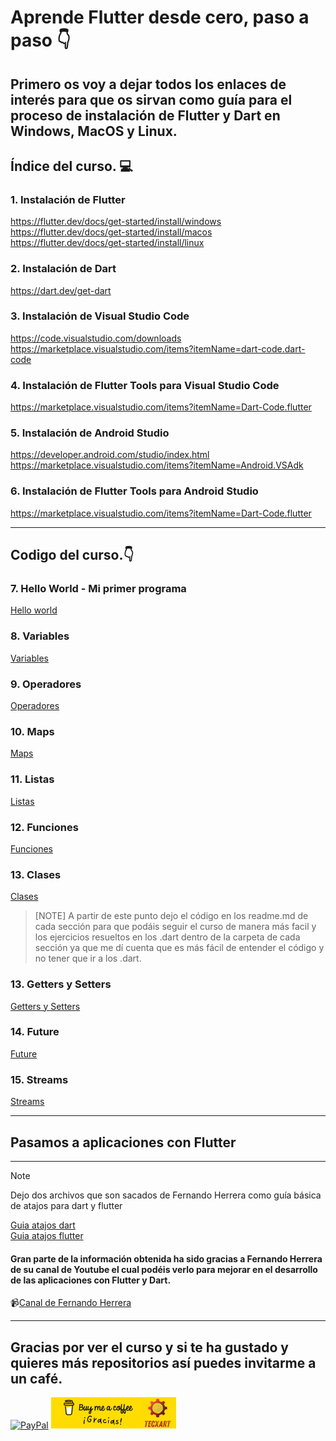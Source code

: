 # Aprende Flutter desde cero, paso a paso :point_down:

## Primero os voy a dejar todos los enlaces de interés para que os sirvan como guía para el proceso de instalación de Flutter y Dart en Windows, MacOS y Linux.


## Índice del curso. :computer:


### 1. Instalación de Flutter
https://flutter.dev/docs/get-started/install/windows
https://flutter.dev/docs/get-started/install/macos
https://flutter.dev/docs/get-started/install/linux

### 2. Instalación de Dart
https://dart.dev/get-dart

### 3. Instalación de Visual Studio Code
https://code.visualstudio.com/downloads
https://marketplace.visualstudio.com/items?itemName=dart-code.dart-code

### 4. Instalación de Flutter Tools para Visual Studio Code
https://marketplace.visualstudio.com/items?itemName=Dart-Code.flutter

### 5. Instalación de Android Studio
https://developer.android.com/studio/index.html
https://marketplace.visualstudio.com/items?itemName=Android.VSAdk

### 6. Instalación de Flutter Tools para Android Studio
https://marketplace.visualstudio.com/items?itemName=Dart-Code.flutter

---

## Codigo del curso.:point_down:

### 7. Hello World - Mi primer programa
[Hello world](Codigo/Readme.md#hello-world)

### 8. Variables
[Variables](Codigo/Variables/Readme.md)

### 9. Operadores
[Operadores](Codigo/Operadores/Readme.md)

### 10. Maps
[Maps](Codigo/Maps/Readme.md)

### 11. Listas
[Listas](Codigo/list_iterables_sets/Readme.md)

### 12. Funciones
[Funciones](Codigo/Funciones/Readme.md)

### 13. Clases
[Clases](Codigo/Clases/Readme.md)

>[NOTE]
>A partir de este punto dejo el código en los readme.md de cada sección para que podáis seguir el curso de manera más facil y los ejercicios resueltos en los .dart dentro de la carpeta de cada sección ya que me dí cuenta que es más fácil de entender el código y no tener que ir a los .dart.

### 13. Getters y Setters
[Getters y Setters](Codigo/Getters_Setters/Readme.md)

### 14. Future
[Future](Codigo/Future/Readme.md)

### 15. Streams
[Streams](Codigo/Streams/Readme.md)

---

## Pasamos a aplicaciones con Flutter










---

>[!NOTE]
>Dejo dos archivos que son sacados de Fernando Herrera como guía básica de atajos para dart y flutter

[Guia atajos dart](Media/dart_guia_atajos.pdf)<br>
[Guia atajos flutter](Media/flutter_guia_atajos.pdf)<br>

#### Gran parte de la información obtenida ha sido gracias a Fernando Herrera de su canal de Youtube el cual podéis verlo para mejorar en el desarrollo de las aplicaciones con Flutter y Dart.

:video_camera:[Canal de Fernando Herrera](https://www.youtube.com/@fernando_her85)

---
## Gracias por ver el curso y si te ha gustado y quieres más repositorios así puedes invitarme a un café.

[![PayPal](https://img.shields.io/badge/PayPal-00457C?style=for-the-badge&logo=paypal&logoColor=white)](https://paypal.me/jfmpkiko) 
[![Butmeacoffee](https://github.com/tecxion/TecXion/blob/main/Media/cafe1.png)](https://coff.ee/tecxart)